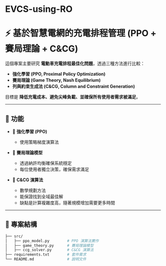 # EVCS-using-RO
# ⚡ 基於智慧電網的充電排程管理 (PPO + 賽局理論 + C&CG)

這個專案主要研究 **電動車充電排程最佳化問題**，透過三種方法進行比較：  
- **強化學習 (PPO, Proximal Policy Optimization)**  
- **賽局理論 (Game Theory, Nash Equilibrium)**  
- **列與約束生成法 (C&CG, Column and Constraint Generation)**  

目標是 **降低充電成本、避免尖峰負載、並確保所有使用者需求被滿足**。

---

## 📌 功能
- 🤖 **強化學習 (PPO)**  
  - 使用策略梯度演算法  

- 🎲 **賽局理論模型**  
  - 透過納許均衡確保系統穩定  
  - 每位使用者獨立決策，確保需求滿足  

- 📐 **C&CG 演算法**  
  - 數學規劃方法  
  - 能保證找到全域最佳解  
  - 缺點是計算複雜度高，隨著規模增加需要更多時間  

---

## 📂 專案結構
```bash
├── src/                    
│   ├── ppo_model.py        # PPO 演算法實作
│   ├── game_theory.py      # 賽局理論模型
│   ├── ccg_solver.py       # C&CG 演算法
├── requirements.txt        # 套件需求
└── README.md               # 說明文件
